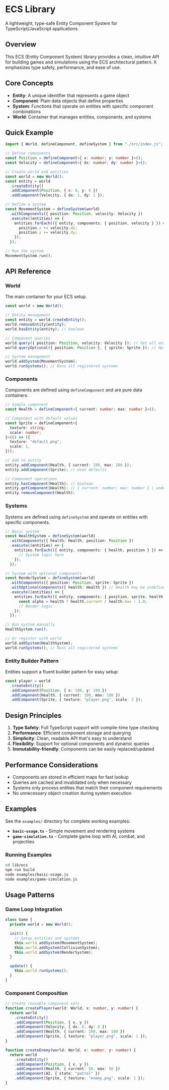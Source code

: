 # ECS Library

A lightweight, type-safe Entity Component System for TypeScript/JavaScript applications.

## Overview

This ECS (Entity Component System) library provides a clean, intuitive API for building games and simulations using the ECS architectural pattern. It emphasizes type safety, performance, and ease of use.

## Core Concepts

- **Entity**: A unique identifier that represents a game object
- **Component**: Plain data objects that define properties
- **System**: Functions that operate on entities with specific component combinations
- **World**: Container that manages entities, components, and systems

## Quick Example

```typescript
import { World, defineComponent, defineSystem } from "./src/index.js";

// Define components
const Position = defineComponent<{ x: number; y: number }>();
const Velocity = defineComponent<{ dx: number; dy: number }>();

// Create world and entities
const world = new World();
const entity = world
  .createEntity()
  .addComponent(Position, { x: 0, y: 0 })
  .addComponent(Velocity, { dx: 1, dy: 1 });

// Define a system
const MovementSystem = defineSystem(world)
  .withComponents({ position: Position, velocity: Velocity })
  .execute((entities) => {
    entities.forEach(({ entity, components: { position, velocity } }) => {
      position.x += velocity.dx;
      position.y += velocity.dy;
    });
  });

// Run the system
MovementSystem.run();
```

## API Reference

### World

The main container for your ECS setup.

```typescript
const world = new World();

// Entity management
const entity = world.createEntity();
world.removeEntity(entity);
world.hasEntity(entity); // boolean

// Component queries
world.query({ position: Position, velocity: Velocity }); // Get all entities with both components
world.queryOptional({ position: Position }, { sprite: Sprite }); // Optional components may be undefined

// System management
world.addSystem(MovementSystem);
world.runSystems(); // Runs all registered systems
```

### Components

Components are defined using `defineComponent` and are pure data containers.

```typescript
// Simple component
const Health = defineComponent<{ current: number; max: number }>();

// Component with default values
const Sprite = defineComponent<{
  texture: string;
  scale: number;
}>(() => ({
  texture: "default.png",
  scale: 1,
}));

// Add to entity
entity.addComponent(Health, { current: 100, max: 100 });
entity.addComponent(Sprite); // Uses defaults

// Component operations
entity.hasComponent(Health); // boolean
entity.getComponent(Health); // { current: number; max: number } | undefined
entity.removeComponent(Health);
```

### Systems

Systems are defined using `defineSystem` and operate on entities with specific components.

```typescript
// Basic system
const HealthSystem = defineSystem(world)
  .withComponents({ health: Health, position: Position })
  .execute((entities) => {
    entities.forEach(({ entity, components: { health, position } }) => {
      // System logic here
    });
  });

// System with optional components
const RenderSystem = defineSystem(world)
  .withComponents({ position: Position, sprite: Sprite })
  .withOptionalComponents({ health: Health }) // Health may be undefined
  .execute((entities) => {
    entities.forEach(({ entity, components: { position, sprite, health } }) => {
      const alpha = health ? health.current / health.max : 1.0;
      // Render logic
    });
  });

// Run system manually
HealthSystem.run();

// Or register with world
world.addSystem(HealthSystem);
world.runSystems(); // Runs all registered systems
```

### Entity Builder Pattern

Entities support a fluent builder pattern for easy setup:

```typescript
const player = world
  .createEntity()
  .addComponent(Position, { x: 100, y: 100 })
  .addComponent(Health, { current: 100, max: 100 })
  .addComponent(Sprite, { texture: "player.png", scale: 2 });
```

## Design Principles

1. **Type Safety**: Full TypeScript support with compile-time type checking
2. **Performance**: Efficient component storage and querying
3. **Simplicity**: Clean, readable API that's easy to understand
4. **Flexibility**: Support for optional components and dynamic queries
5. **Immutability-friendly**: Components can be easily replaced/updated

## Performance Considerations

- Components are stored in efficient maps for fast lookup
- Queries are cached and invalidated only when necessary
- Systems only process entities that match their component requirements
- No unnecessary object creation during system execution

## Examples

See the `examples/` directory for complete working examples:

- **`basic-usage.ts`** - Simple movement and rendering systems
- **`game-simulation.ts`** - Complete game loop with AI, combat, and projectiles

### Running Examples

```bash
cd lib/ecs
npm run build
node examples/basic-usage.js
node examples/game-simulation.js
```

## Usage Patterns

### Game Loop Integration

```typescript
class Game {
  private world = new World();

  init() {
    // Setup entities and systems
    this.world.addSystem(MovementSystem);
    this.world.addSystem(CollisionSystem);
    this.world.addSystem(RenderSystem);
  }

  update() {
    this.world.runSystems();
  }
}
```

### Component Composition

```typescript
// Create reusable component sets
function createPlayer(world: World, x: number, y: number) {
  return world
    .createEntity()
    .addComponent(Position, { x, y })
    .addComponent(Velocity, { dx: 0, dy: 0 })
    .addComponent(Health, { current: 100, max: 100 })
    .addComponent(Sprite, { texture: "player.png", scale: 1 });
}

function createEnemy(world: World, x: number, y: number) {
  return world
    .createEntity()
    .addComponent(Position, { x, y })
    .addComponent(Health, { current: 50, max: 50 })
    .addComponent(AI, { state: "patrol" })
    .addComponent(Sprite, { texture: "enemy.png", scale: 1 });
}
```
